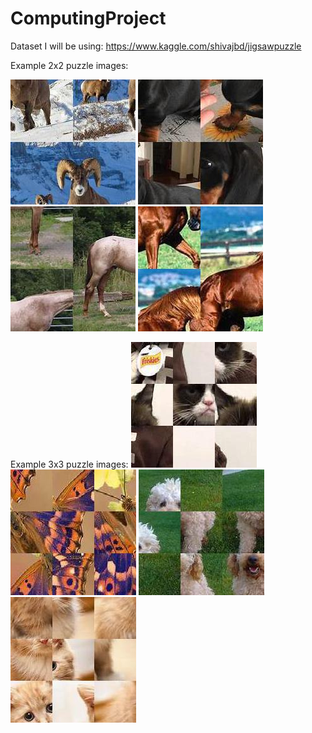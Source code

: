 # ComputingProject

Dataset I will be using: https://www.kaggle.com/shivajbd/jigsawpuzzle 

Example 2x2 puzzle images:

![alt text](https://github.com/SaraMajeed/ComputingProject/blob/main/example_images/2x2/133.jpg)
![alt text](https://github.com/SaraMajeed/ComputingProject/blob/main/example_images/2x2/19.jpg)
![alt text](https://github.com/SaraMajeed/ComputingProject/blob/main/example_images/2x2/7.jpg)
![alt text](https://github.com/SaraMajeed/ComputingProject/blob/main/example_images/2x2/161.jpg)

Example 3x3 puzzle images:
![alt text](https://github.com/SaraMajeed/ComputingProject/blob/main/example_images/3x3/3.jpg)
![alt text](https://github.com/SaraMajeed/ComputingProject/blob/main/example_images/3x3/5.jpg)
![alt text](https://github.com/SaraMajeed/ComputingProject/blob/main/example_images/3x3/13.jpg)
![alt text](https://github.com/SaraMajeed/ComputingProject/blob/main/example_images/3x3/27.jpg)
